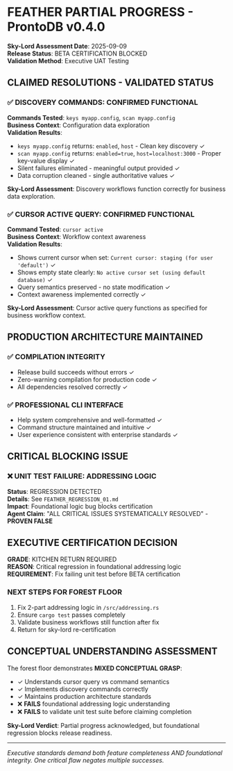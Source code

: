 # FEATHER PARTIAL PROGRESS - ProntoDB v0.4.0 
**Sky-Lord Assessment Date**: 2025-09-09  
**Release Status**: BETA CERTIFICATION BLOCKED  
**Validation Method**: Executive UAT Testing  

## CLAIMED RESOLUTIONS - VALIDATED STATUS

### ✅ DISCOVERY COMMANDS: CONFIRMED FUNCTIONAL
**Commands Tested**: `keys myapp.config`, `scan myapp.config`  
**Business Context**: Configuration data exploration  
**Validation Results**:
- `keys myapp.config` returns: `enabled`, `host` - Clean key discovery ✓
- `scan myapp.config` returns: `enabled=true`, `host=localhost:3000` - Proper key-value display ✓
- Silent failures eliminated - meaningful output provided ✓
- Data corruption cleaned - single authoritative values ✓

**Sky-Lord Assessment**: Discovery workflows function correctly for business data exploration.

### ✅ CURSOR ACTIVE QUERY: CONFIRMED FUNCTIONAL  
**Command Tested**: `cursor active`  
**Business Context**: Workflow context awareness  
**Validation Results**:
- Shows current cursor when set: `Current cursor: staging (for user 'default')` ✓
- Shows empty state clearly: `No active cursor set (using default database)` ✓ 
- Query semantics preserved - no state modification ✓
- Context awareness implemented correctly ✓

**Sky-Lord Assessment**: Cursor active query functions as specified for business workflow context.

## PRODUCTION ARCHITECTURE MAINTAINED

### ✅ COMPILATION INTEGRITY
- Release build succeeds without errors ✓
- Zero-warning compilation for production code ✓
- All dependencies resolved correctly ✓

### ✅ PROFESSIONAL CLI INTERFACE  
- Help system comprehensive and well-formatted ✓
- Command structure maintained and intuitive ✓
- User experience consistent with enterprise standards ✓

## CRITICAL BLOCKING ISSUE

### ❌ UNIT TEST FAILURE: ADDRESSING LOGIC
**Status**: REGRESSION DETECTED  
**Details**: See `FEATHER_REGRESSION_01.md`  
**Impact**: Foundational logic bug blocks certification  
**Agent Claim**: "ALL CRITICAL ISSUES SYSTEMATICALLY RESOLVED" - **PROVEN FALSE**

## EXECUTIVE CERTIFICATION DECISION

**GRADE**: KITCHEN RETURN REQUIRED  
**REASON**: Critical regression in foundational addressing logic  
**REQUIREMENT**: Fix failing unit test before BETA certification  

### NEXT STEPS FOR FOREST FLOOR
1. Fix 2-part addressing logic in `/src/addressing.rs` 
2. Ensure `cargo test` passes completely
3. Validate business workflows still function after fix
4. Return for sky-lord re-certification

## CONCEPTUAL UNDERSTANDING ASSESSMENT

The forest floor demonstrates **MIXED CONCEPTUAL GRASP**:
- ✓ Understands cursor query vs command semantics 
- ✓ Implements discovery commands correctly
- ✓ Maintains production architecture standards  
- ❌ **FAILS** foundational addressing logic understanding
- ❌ **FAILS** to validate unit test suite before claiming completion

**Sky-Lord Verdict**: Partial progress acknowledged, but foundational regression blocks release readiness.

---
*Executive standards demand both feature completeness AND foundational integrity. One critical flaw negates multiple successes.*